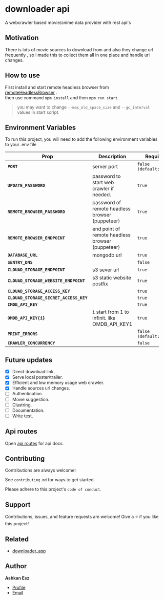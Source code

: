 
# downloader api

A webcrawler based movie/anime data provider with rest api's


## Motivation
There is lots of movie sources to download from and also they change url frequently , so i made this to collect them all in one place and handle url changes.

## How to use
First install and start remote headless browser from [remoteHeadlessBrowser](https://github.com/ashkan-esz/downloader_remotebrowser/) .  
then use command `npm install` and then `npm run start`.


> you may want to change `--max_old_space_size` and `--gc_interval` values in start script.

## Environment Variables

To run this project, you will need to add the following environment variables to your .env file

| Prop                       | Description                                          | Required |
| -------------------------- | ---------------------------------------------------- | -------- |
| **`PORT`**                 | server port  | `false (default:3000)` |
| **`UPDATE_PASSWORD`**         | password to start web crawler if needed. | `true` |
| **`REMOTE_BROWSER_PASSWORD`** | password of remote headless browser (puppeteer) | `true` |
| **`REMOTE_BROWSER_ENDPOINT`** | end point of remote headless browser (puppeteer) | `true` |
| **`DATABASE_URL`**            | mongodb url | `true` |
| **`SENTRY_DNS`** |  | `false` |
| **`CLOUAD_STORAGE_ENDPOINT`**          | s3 sever url | `true` |
| **`CLOUAD_STORAGE_WEBSITE_ENDPOINT`**  | s3 static website postfix | `true` |
| **`CLOUAD_STORAGE_ACCESS_KEY`**        |  | `true` |
| **`CLOUAD_STORAGE_SECRET_ACCESS_KEY`** |  | `true` |
| **`IMDB_API_KEY`**        |  | `true` |
| **`OMDB_API_KEY{i}`**     | `i` start from 1 to infinit. like OMDB_API_KEY1 | `true` |
| **`PRINT_ERRORS`**        |  | `false (default:false)` |
| **`CRAWLER_CONCURRENCY`** |  | `false` |


## Future updates
- [x]  Direct download link.
- [x]  Serve local poster/trailer.
- [x]  Efficient and low memory usage web crawler.
- [x]  Handle sources url changes.
- [ ]  Authentication.
- [ ]  Movie suggestion.
- [ ]  Clustring.
- [ ]  Documentation.
- [ ]  Write test.

## Api routes
Open [api routes](API.README.md) for api docs.

## Contributing

Contributions are always welcome!

See `contributing.md` for ways to get started.

Please adhere to this project's `code of conduct`.

##  Support
Contributions, issues, and feature requests are welcome!
Give a ⭐️ if you like this project!

## Related

- [downloader_app](https://github.com/ashkan-esz/downloader_app/)

## Author

**Ashkan Esz**

- [Profile](https://github.com/ashkan-esz "Ashkan esz")
- [Email](mailto:ashkanaz2828@gmail.com?subject=Hi "Hi!")
